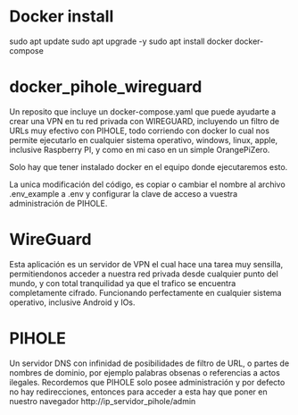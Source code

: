 # Docker install 

sudo apt update
sudo apt upgrade -y
sudo apt install docker docker-compose


# docker_pihole_wireguard

Un reposito que incluye un docker-compose.yaml que puede ayudarte a crear una VPN en tu red privada con WIREGUARD, incluyendo un filtro de URLs muy efectivo con PIHOLE, todo corriendo con docker lo cual nos permite ejecutarlo en cualquier sistema operativo, windows, linux, apple, inclusive Raspberry PI, y como en mi caso en un simple OrangePiZero.

Solo hay que tener instalado docker en el equipo donde ejecutaremos esto.



La unica modificación del código, es copiar o cambiar el nombre al archivo .env_example a .env y configurar la clave de acceso a vuestra administración de PIHOLE.

# WireGuard
Esta aplicación es un servidor de VPN el cual hace una tarea muy sensilla, permitiendonos acceder a nuestra red privada desde cualquier punto del mundo, y con total tranquilidad ya que el trafico se encuentra completamente cifrado.
Funcionando perfectamente en cualquier sistema operativo, inclusive Android y IOs.


# PIHOLE
Un servidor DNS con infinidad de posibilidades de filtro de URL, o partes de nombres de dominio, por ejemplo palabras obsenas o referencias a actos ilegales. 
Recordemos que PIHOLE solo posee administración y por defecto no hay redirecciones, entonces para acceder a esta hay que poner en nuestro navegador http://ip_servidor_pihole/admin




